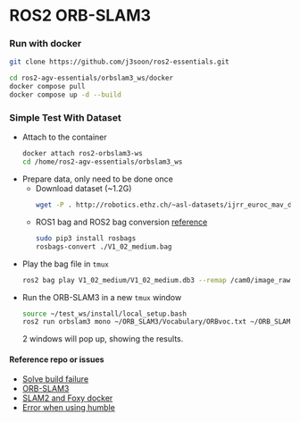 # ROS2 ORB-SLAM3

### Run with docker

```bash
git clone https://github.com/j3soon/ros2-essentials.git
```

```bash
cd ros2-agv-essentials/orbslam3_ws/docker
docker compose pull
docker compose up -d --build
```

### Simple Test With Dataset

- Attach to the container
  ```sh
  docker attach ros2-orbslam3-ws
  cd /home/ros2-agv-essentials/orbslam3_ws
  ```
- Prepare data, only need to be done once
  - Download dataset (~1.2G)
    ```bash
    wget -P . http://robotics.ethz.ch/~asl-datasets/ijrr_euroc_mav_dataset/vicon_room1/V1_02_medium/V1_02_medium.bag
    ```
  - ROS1 bag and ROS2 bag conversion [reference](https://docs.openvins.com/dev-ros1-to-ros2.html)
    ```bash
    sudo pip3 install rosbags
    rosbags-convert ./V1_02_medium.bag
    ```
- Play the bag file in `tmux`
  ```bash
  ros2 bag play V1_02_medium/V1_02_medium.db3 --remap /cam0/image_raw:=/camera
  ```
- Run the ORB-SLAM3 in a new `tmux` window
  ```bash
  source ~/test_ws/install/local_setup.bash
  ros2 run orbslam3 mono ~/ORB_SLAM3/Vocabulary/ORBvoc.txt ~/ORB_SLAM3/Examples_old/Monocular/EuRoC.yaml false
  ```
  2 windows will pop up, showing the results.

#### Reference repo or issues

- [Solve build failure](https://github.com/UZ-SLAMLab/ORB_SLAM3/issues/566)
- [ORB-SLAM3](https://github.com/UZ-SLAMLab/ORB_SLAM3)
- [SLAM2 and Foxy docker](https://github.com/alsora/ros2-ORB_SLAM2/tree/master)
- [Error when using humble](https://github.com/alsora/ros2-ORB_SLAM2/issues/8#issuecomment-1461570970)

